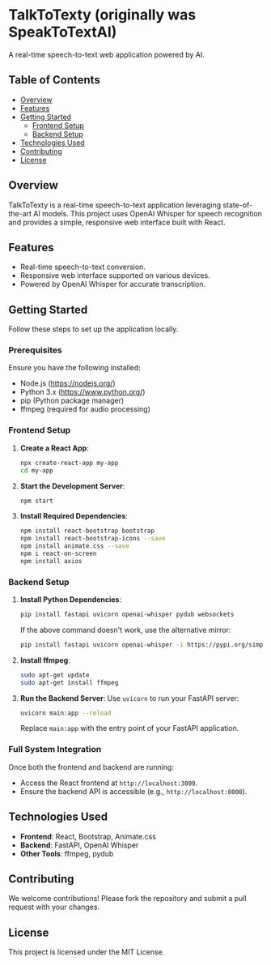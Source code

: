 # TalkToTexty (originally was SpeakToTextAI)

A real-time speech-to-text web application powered by AI.

## Table of Contents
- [Overview](#overview)
- [Features](#features)
- [Getting Started](#getting-started)
  - [Frontend Setup](#frontend-setup)
  - [Backend Setup](#backend-setup)
- [Technologies Used](#technologies-used)
- [Contributing](#contributing)
- [License](#license)

## Overview

TalkToTexty is a real-time speech-to-text application leveraging state-of-the-art AI models. This project uses OpenAI Whisper for speech recognition and provides a simple, responsive web interface built with React.

## Features

- Real-time speech-to-text conversion.
- Responsive web interface supported on various devices.
- Powered by OpenAI Whisper for accurate transcription.

## Getting Started

Follow these steps to set up the application locally.

### Prerequisites

Ensure you have the following installed:
- Node.js (https://nodejs.org/)
- Python 3.x (https://www.python.org/)
- pip (Python package manager)
- ffmpeg (required for audio processing)

### Frontend Setup

1. **Create a React App**:
    ```bash
    npx create-react-app my-app
    cd my-app
    ```

2. **Start the Development Server**:
    ```bash
    npm start
    ```

3. **Install Required Dependencies**:
    ```bash
    npm install react-bootstrap bootstrap
    npm install react-bootstrap-icons --save
    npm install animate.css --save
    npm i react-on-screen
    npm install axios
    ```

### Backend Setup

1. **Install Python Dependencies**:
    ```bash
    pip install fastapi uvicorn openai-whisper pydub websockets
    ```

    If the above command doesn't work, use the alternative mirror:
    ```bash
    pip install fastapi uvicorn openai-whisper -i https://pypi.org/simple
    ```

2. **Install ffmpeg**:
    ```bash
    sudo apt-get update
    sudo apt-get install ffmpeg
    ```

3. **Run the Backend Server**:
    Use `uvicorn` to run your FastAPI server:
    ```bash
    uvicorn main:app --reload
    ```

    Replace `main:app` with the entry point of your FastAPI application.

### Full System Integration

Once both the frontend and backend are running:
- Access the React frontend at `http://localhost:3000`.
- Ensure the backend API is accessible (e.g., `http://localhost:8000`).

## Technologies Used

- **Frontend**: React, Bootstrap, Animate.css
- **Backend**: FastAPI, OpenAI Whisper
- **Other Tools**: ffmpeg, pydub

## Contributing

We welcome contributions! Please fork the repository and submit a pull request with your changes.

## License

This project is licensed under the MIT License.
